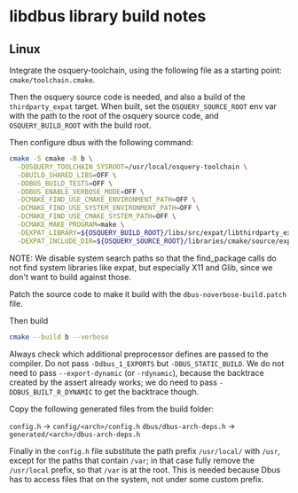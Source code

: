 # libdbus library build notes

## Linux

Integrate the osquery-toolchain, using the following file as a starting point: `cmake/toolchain.cmake`.

Then the osquery source code is needed, and also a build of the `thirdparty_expat` target.
When built, set the `OSQUERY_SOURCE_ROOT` env var with the path to the root of the osquery source code, and `OSQUERY_BUILD_ROOT` with the build root.

Then configure dbus with the following command:

```bash
cmake -S cmake -B b \
  -DOSQUERY_TOOLCHAIN_SYSROOT=/usr/local/osquery-toolchain \
  -DBUILD_SHARED_LIBS=OFF \
  -DDBUS_BUILD_TESTS=OFF \
  -DDBUS_ENABLE_VERBOSE_MODE=OFF \
  -DCMAKE_FIND_USE_CMAKE_ENVIRONMENT_PATH=OFF \
  -DCMAKE_FIND_USE_SYSTEM_ENVIRONMENT_PATH=OFF \
  -DCMAKE_FIND_USE_CMAKE_SYSTEM_PATH=OFF \
  -DCMAKE_MAKE_PROGRAM=make \
  -DEXPAT_LIBRARY=${OSQUERY_BUILD_ROOT}/libs/src/expat/libthirdparty_expat.a \
  -DEXPAT_INCLUDE_DIR=${OSQUERY_SOURCE_ROOT}/libraries/cmake/source/expat/src/expat/lib
```

NOTE: We disable system search paths so that the find_package calls do not find system libraries like expat, but especially X11 and Glib, since we don't want to build against those.

Patch the source code to make it build with the `dbus-noverbose-build.patch` file.

Then build
```bash
cmake --build b --verbose
```

Always check which additional preprocessor defines are passed to the compiler.
Do not pass `-Ddbus_1_EXPORTS` but `-DBUS_STATIC_BUILD`.
We do not need to pass `--export-dynamic` (or `-rdynamic`), because the backtrace created by the assert already works;
we do need to pass `-DDBUS_BUILT_R_DYNAMIC` to get the backtrace though.

Copy the following generated files from the build folder:

`config.h` -> `config/<arch>/config.h`
`dbus/dbus-arch-deps.h` -> `generated/<arch>/dbus-arch-deps.h`

Finally in the `config.h` file substitute the path prefix `/usr/local/` with `/usr`, except for the paths that contain `/var`; in that case fully remove the `/usr/local` prefix, so that `/var` is at the root. This is needed because Dbus has to access files that on the system, not under some custom prefix.
